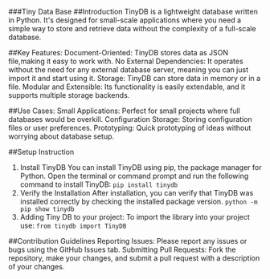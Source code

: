 ###Tiny Data Base
##Introduction
TinyDB is a lightweight database written in Python. It's designed for small-scale applications where you need a simple way to store and retrieve data without the complexity of a full-scale database.

##Key Features:
Document-Oriented: TinyDB stores data as JSON file,making it easy to work with.
No External Dependencies: It operates without the need for any external database server, meaning you can just import it and start using it.
Storage: TinyDB can store data in memory or in a file.
Modular and Extensible: Its functionality is easily extendable, and it supports multiple storage backends.

##Use Cases:
Small Applications: Perfect for small projects where full databases would be overkill.
Configuration Storage: Storing configuration files or user preferences.
Prototyping: Quick prototyping of ideas without worrying about database setup.

##Setup Instruction
1. Install TinyDB
You can install TinyDB using pip, the package manager for Python. Open the terminal or command prompt and run the following command to install TinyDB:
``pip install tinydb``
2. Verify the Installation
After installation, you can verify that TinyDB was installed correctly by checking the installed package version.
``python -m pip show tinydb``
3. Adding Tiny DB to your project:
To import the library into your project use:
``from tinydb import TinyDB``

##Contribution Guidelines
Reporting Issues: Please report any issues or bugs using the GitHub Issues tab.
Submitting Pull Requests: Fork the repository, make your changes, and submit a pull request with a description of your changes.

